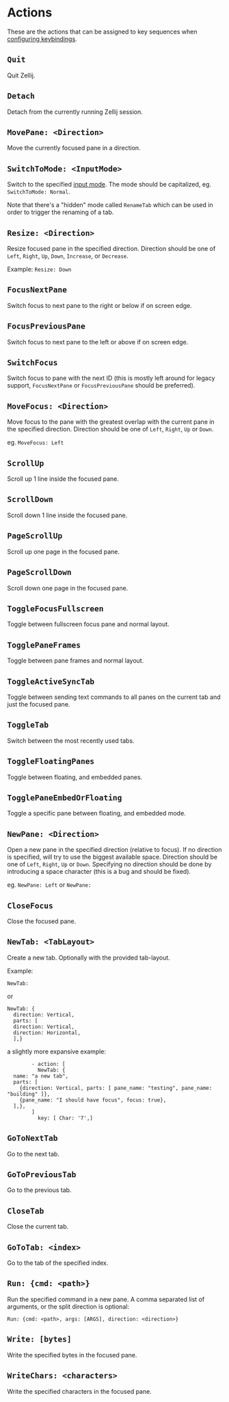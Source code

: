 # Actions
These are the actions that can be assigned to key sequences when [configuring keybindings](./keybindings.md).

## `Quit`
Quit Zellij.

## `Detach`
Detach from the currently running Zellij session.

## `MovePane: <Direction>`
Move the currently focused pane in a direction.

## `SwitchToMode: <InputMode>`
Switch to the specified [input mode](./keybindings-modes.md).
The mode should be capitalized, eg. `SwitchToMode: Normal`.

Note that there's a "hidden" mode called `RenameTab` which can be used in order to trigger the renaming of a tab.

## `Resize: <Direction>`
Resize focused pane in the specified direction.
Direction should be one of `Left`, `Right`, `Up`, `Down`, `Increase`, or `Decrease`.

Example: `Resize: Down`

## `FocusNextPane`
Switch focus to next pane to the right or below if on screen edge.

## `FocusPreviousPane`
Switch focus to next pane to the left or above if on screen edge.

## `SwitchFocus`
Switch focus to pane with the next ID (this is mostly left around for legacy support, `FocusNextPane` or `FocusPreviousPane` should be preferred).

## `MoveFocus: <Direction>`
Move focus to the pane with the greatest overlap with the current pane in the specified direction. 
Direction should be one of `Left`, `Right`, `Up` or `Down`.

eg. `MoveFocus: Left`

## `ScrollUp`
Scroll up 1 line inside the focused pane.

## `ScrollDown`
Scroll down 1 line inside the focused pane.

##    `PageScrollUp`
Scroll up one page in the focused pane.

##    `PageScrollDown`
Scroll down one page in the focused pane.

## `ToggleFocusFullscreen`
Toggle between fullscreen focus pane and normal layout.

## `TogglePaneFrames`
Toggle between pane frames and normal layout.

## `ToggleActiveSyncTab`
Toggle between sending text commands to all panes on the current tab and just the focused pane.

## `ToggleTab`
Switch between the most recently used tabs.

## `ToggleFloatingPanes`
Toggle between floating, and embedded panes.

## `TogglePaneEmbedOrFloating`
Toggle a specific pane between floating, and embedded mode.


## `NewPane: <Direction>`
Open a new pane in the specified direction (relative to focus).
If no direction is specified, will try to use the biggest available space.
Direction should be one of `Left`, `Right`, `Up` or `Down`.
Specifying no direction should be done by introducing a space character (this is a bug and should be fixed).

eg. `NewPane: Left` or `NewPane: `

## `CloseFocus`
Close the focused pane.

## `NewTab: <TabLayout>`
Create a new tab. Optionally with the provided tab-layout.

Example:
```
NewTab:
```
or
```
NewTab: {
  direction: Vertical,
  parts: [
  direction: Vertical,
  direction: Horizontal,
  ],}
```
a slightly more expansive example:
```
        - action: [
          NewTab: {
  name: "a new tab",
  parts: [
    {direction: Vertical, parts: [ pane_name: "testing", pane_name: "building" ]},
    {pane_name: "I should have focus", focus: true},
  ],},
        ]
          key: [ Char: '7',]
```

## `GoToNextTab`
Go to the next tab.

## `GoToPreviousTab`
Go to the previous tab.

## `CloseTab`
Close the current tab.

## `GoToTab: <index>`
Go to the tab of the specified index.

## `Run: {cmd: <path>}`
Run the specified command in a new pane.
A comma separated list of arguments, or the split
direction is optional:

`Run: {cmd: <path>, args: [ARGS], direction: <direction>}`

## `Write: [bytes]`
Write the specified bytes in the focused pane.

## `WriteChars: <characters>`
Write the specified characters in the focused pane.


